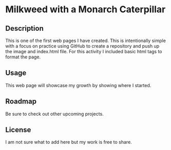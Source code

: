 # Milkweed with a Monarch Caterpillar
## Description
This is one of the first web pages I have created. This is intentionally simple with a focus on practice using GitHub to create a repository and push up the image and index.html file. For this activity I included basic html tags to format the page.
## Usage
This web page will showcase my growth by showing where I started.
## Roadmap
Be sure to check out other upcoming projects.
## License
I am not sure what to add here but my work is free to share.
